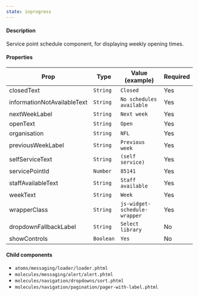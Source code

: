 ```yaml
---
state: inprogress
---
```


#### Description

Service point schedule component, for displaying weekly opening times.

#### Properties

| Prop                        | Type      | Value (example)              | Required |
| --------------------------- | --------- | ---------------------------- | -------- |
| closedText                  | `String`  | `Closed`                     | Yes      |
| informationNotAvailableText | `String`  | `No schedules available`     | Yes      |
| nextWeekLabel               | `String`  | `Next week`                  | Yes      |
| openText                    | `String`  | `Open`                       | Yes      |
| organisation                | `String`  | `NFL`                        | Yes      |
| previousWeekLabel           | `String`  | `Previous week`              | Yes      |
| selfServiceText             | `String`  | `(self service)`             | Yes      |
| servicePointId              | `Number`  | `85141`                      | Yes      |
| staffAvailableText          | `String`  | `Staff available`            | Yes      |
| weekText                    | `String`  | `Week`                       | Yes      |
| wrapperClass                | `String`  | `js-widget-schedule-wrapper` | Yes      |
| dropdownFallbackLabel       | `String`  | `Select library`             | No       |
| showControls                | `Boolean` | `Yes`                        | No       |

#### Child components

- `atoms/messaging/loader/loader.phtml`
- `molecules/messaging/alert/alert.phtml`
- `molecules/navigation/dropdowns/sort.phtml`
- `molecules/navigation/pagination/pager-with-label.phtml`
